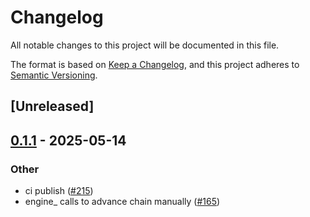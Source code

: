 # Changelog

All notable changes to this project will be documented in this file.

The format is based on [Keep a Changelog](https://keepachangelog.com/en/1.0.0/),
and this project adheres to [Semantic Versioning](https://semver.org/spec/v2.0.0.html).

## [Unreleased]

## [0.1.1](https://github.com/flashbots/contender/releases/tag/contender_engine_provider-v0.1.1) - 2025-05-14

### Other

- ci publish ([#215](https://github.com/flashbots/contender/pull/215))
- engine_ calls to advance chain manually ([#165](https://github.com/flashbots/contender/pull/165))
